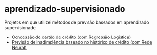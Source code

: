 # aprendizado-supervisionado
Projetos em que utilizei métodos de previsão baseados em aprendizado supervisionado:

- <a href="https://github.com/cwaltrick/aprendizado-supervisionado/blob/main/concessao_cartao_credito.ipynb">Concessão de cartão de crédito (com Regressão Logística)</a>
- <a href="https://github.com/cwaltrick/aprendizado-supervisionado/blob/main/previsao_inadimplencia_treino.py">Previsão de inadimplência baseado no histórico de crédito (com Rede Neural)</a>

